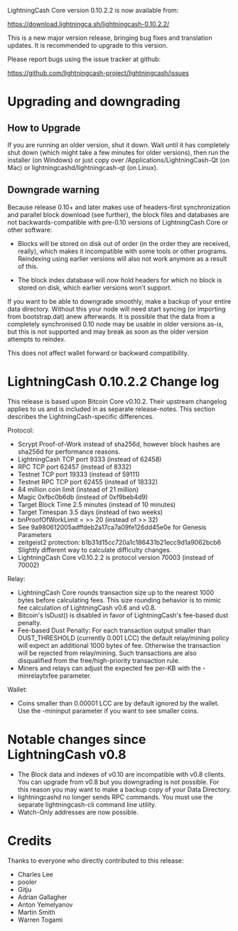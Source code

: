 LightningCash Core version 0.10.2.2 is now available from:

  <https://download.lightningca.sh/lightningcash-0.10.2.2/>

This is a new major version release, bringing bug fixes and translation 
updates. It is recommended to upgrade to this version.

Please report bugs using the issue tracker at github:

  <https://github.com/lightningcash-project/lightningcash/issues>

Upgrading and downgrading
=========================

How to Upgrade
--------------

If you are running an older version, shut it down. Wait until it has completely
shut down (which might take a few minutes for older versions), then run the
installer (on Windows) or just copy over /Applications/LightningCash-Qt (on Mac) or
lightningcashd/lightningcash-qt (on Linux).

Downgrade warning
------------------

Because release 0.10+ and later makes use of headers-first synchronization and
parallel block download (see further), the block files and databases are not
backwards-compatible with pre-0.10 versions of LightningCash Core or other software:

* Blocks will be stored on disk out of order (in the order they are
received, really), which makes it incompatible with some tools or
other programs. Reindexing using earlier versions will also not work
anymore as a result of this.

* The block index database will now hold headers for which no block is
stored on disk, which earlier versions won't support.

If you want to be able to downgrade smoothly, make a backup of your entire data
directory. Without this your node will need start syncing (or importing from
bootstrap.dat) anew afterwards. It is possible that the data from a completely
synchronised 0.10 node may be usable in older versions as-is, but this is not
supported and may break as soon as the older version attempts to reindex.

This does not affect wallet forward or backward compatibility.


LightningCash 0.10.2.2 Change log
============================
This release is based upon Bitcoin Core v0.10.2.  Their upstream changelog applies to us and
is included in as separate release-notes.  This section describes the LightningCash-specific differences.

Protocol:
- Scrypt Proof-of-Work instead of sha256d, however block hashes are sha256d for performance reasons.
- LightningCash TCP port 9333 (instead of 62458)
- RPC TCP port 62457 (instead of 8332)
- Testnet TCP port 19333 (instead of 59111)
- Testnet RPC TCP port 62455 (instead of 18332)
- 84 million coin limit  (instead of 21 million)
- Magic 0xfbc0b6db       (instead of 0xf9beb4d9)
- Target Block Time 2.5 minutes (instead of 10 minutes)
- Target Timespan 3.5 days      (instead of two weeks)
- bnProofOfWorkLimit = >> 20    (instead of >> 32)
- See 9a980612005adffdeb2a17ca7a09fe126dd45e0e for Genesis Parameters
- zeitgeist2 protection: b1b31d15cc720a1c186431b21ecc9d1a9062bcb6 Slightly different way to calculate difficulty changes.
- LightningCash Core v0.10.2.2 is protocol version 70003 (instead of 70002)

Relay:
- LightningCash Core rounds transaction size up to the nearest 1000 bytes before calculating fees.  This size rounding behavior is to mimic fee calculation of LightningCash v0.6 and v0.8.
- Bitcoin's IsDust() is disabled in favor of LightningCash's fee-based dust penalty.
- Fee-based Dust Penalty: For each transaction output smaller than DUST_THRESHOLD (currently 0.001 LCC) the default relay/mining policy will expect an additional 1000 bytes of fee.  Otherwise the transaction will be rejected from relay/mining.  Such transactions are also disqualified from the free/high-priority transaction rule.
- Miners and relays can adjust the expected fee per-KB with the -minrelaytxfee parameter.

Wallet:
- Coins smaller than 0.00001 LCC are by default ignored by the wallet.  Use the -mininput parameter if you want to see smaller coins.

Notable changes since LightningCash v0.8
===================================

- The Block data and indexes of v0.10 are incompatible with v0.8 clients.  You can upgrade from v0.8 but you downgrading is not possible.  For this reason you may want to make a backup copy of your Data Directory.
- lightningcashd no longer sends RPC commands.  You must use the separate lightningcash-cli command line utility.
- Watch-Only addresses are now possible.

Credits
=======

Thanks to everyone who directly contributed to this release:

- Charles Lee
- pooler
- Gitju
- Adrian Gallagher
- Anton Yemelyanov
- Martin Smith
- Warren Togami
